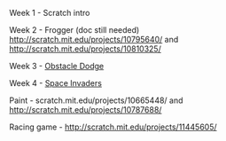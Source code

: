 



Week 1 - Scratch intro

Week 2 - Frogger (doc still needed) http://scratch.mit.edu/projects/10795640/ and http://scratch.mit.edu/projects/10810325/

Week 3 - [Obstacle Dodge](https://docs.google.com/document/d/1tla_5946PSpBKTzGlccXRAI-4oNLXskoxU68DngHePg/)

Week 4 - [Space Invaders](https://docs.google.com/document/d/1GirMhyP70aVn3r4WkD5H2G-Z3cniaGki4hbbVh9E88Q/)

Paint - scratch.mit.edu/projects/10665448/ and http://scratch.mit.edu/projects/10787688/

Racing game - http://scratch.mit.edu/projects/11445605/
